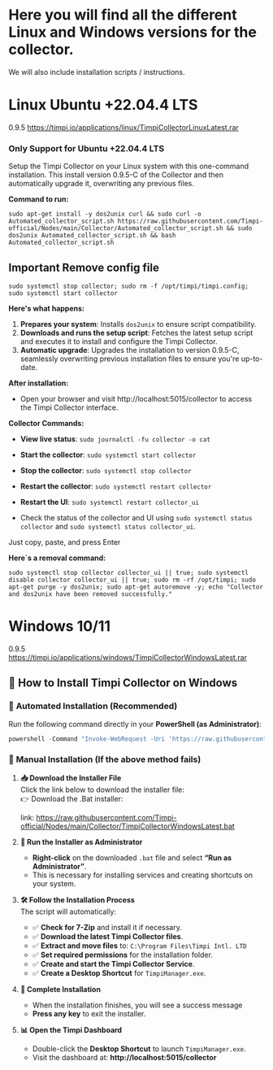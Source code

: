 # Here you will find all the different Linux and Windows versions for the collector. 
We will also include installation scripts / instructions.

# Linux Ubuntu +22.04.4 LTS

0.9.5
https://timpi.io/applications/linux/TimpiCollectorLinuxLatest.rar

### Only Support for Ubuntu +22.04.4 LTS

Setup the Timpi Collector on your Linux system with this one-command installation. This  install version 0.9.5-C of the Collector and then automatically upgrade it, overwriting any previous files.

**Command to run:**
```shell
sudo apt-get install -y dos2unix curl && sudo curl -o Automated_collector_script.sh https://raw.githubusercontent.com/Timpi-official/Nodes/main/Collector/Automated_collector_script.sh && sudo dos2unix Automated_collector_script.sh && bash Automated_collector_script.sh
```

## Important Remove config file
```shell
sudo systemctl stop collector; sudo rm -f /opt/timpi/timpi.config; sudo systemctl start collector
```

**Here's what happens:**
1. **Prepares your system**: Installs `dos2unix` to ensure script compatibility.
2. **Downloads and runs the setup script**: Fetches the latest setup script and executes it to install and configure the Timpi Collector.
3. **Automatic upgrade**: Upgrades the installation to version 0.9.5-C, seamlessly overwriting previous installation files to ensure you're up-to-date.

**After installation:**
- Open your browser and visit http://localhost:5015/collector to access the Timpi Collector interface.

**Collector Commands:**
- **View live status**: `sudo journalctl -fu collector -o cat`
- **Start the collector**: `sudo systemctl start collector`
- **Stop the collector**: `sudo systemctl stop collector`
- **Restart the collector**: `sudo systemctl restart collector`
- **Restart the UI**: `sudo systemctl restart collector_ui`

- Check the status of the collector and UI using `sudo systemctl status collector` and `sudo systemctl status collector_ui`.

Just copy, paste, and press Enter


**Here´s a removal command:**
```shell
sudo systemctl stop collector collector_ui || true; sudo systemctl disable collector collector_ui || true; sudo rm -rf /opt/timpi; sudo apt-get purge -y dos2unix; sudo apt-get autoremove -y; echo "Collector and dos2unix have been removed successfully."
```


# Windows 10/11

0.9.5
https://timpi.io/applications/windows/TimpiCollectorWindowsLatest.rar


## 🌟 **How to Install Timpi Collector on Windows**

### 🔹 **Automated Installation (Recommended)**
Run the following command directly in your **PowerShell (as Administrator)**:

```powershell
powershell -Command "Invoke-WebRequest -Uri 'https://raw.githubusercontent.com/Timpi-official/Nodes/main/Collector/TimpiCollectorWindowsLatest.bat' -OutFile 'TimpiCollectorWindowsLatest.bat'; Start-Process -FilePath 'TimpiCollectorWindowsLatest.bat' -Verb RunAs"
```

### 🔹 **Manual Installation (If the above method fails)**

1. **📥 Download the Installer File**  
   Click the link below to download the installer file:  
   👉 Download the .Bat installer:

   link: https://raw.githubusercontent.com/Timpi-official/Nodes/main/Collector/TimpiCollectorWindowsLatest.bat
   

3. **📂 Run the Installer as Administrator**  
   - **Right-click** on the downloaded `.bat` file and select **“Run as Administrator”**.  
   - This is necessary for installing services and creating shortcuts on your system.

4. **🛠️ Follow the Installation Process**  
   The script will automatically:
   - ✅ **Check for 7-Zip** and install it if necessary.  
   - ✅ **Download the latest Timpi Collector files**.  
   - ✅ **Extract and move files** to: `C:\Program Files\Timpi Intl. LTD`  
   - ✅ **Set required permissions** for the installation folder.  
   - ✅ **Create and start the Timpi Collector Service**.  
   - ✅ **Create a Desktop Shortcut** for `TimpiManager.exe`.

5. **🎉 Complete Installation**  
   - When the installation finishes, you will see a success message
   - **Press any key** to exit the installer.

6. **📊 Open the Timpi Dashboard**  
   - Double-click the **Desktop Shortcut** to launch `TimpiManager.exe`.  
   - Visit the dashboard at: **http://localhost:5015/collector**
